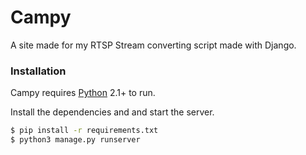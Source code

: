 # Campy
A site made for my RTSP Stream converting script made with Django.

### Installation

Campy requires [Python](https://www.djangoproject.com/) 2.1+ to run.

Install the dependencies and and start the server.

```sh
$ pip install -r requirements.txt
$ python3 manage.py runserver
```
